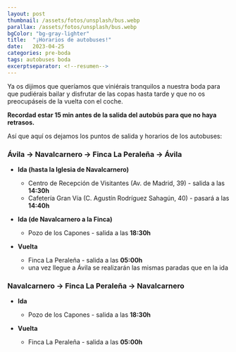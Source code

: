 ```yaml
---
layout: post
thumbnail: /assets/fotos/unsplash/bus.webp
parallax: /assets/fotos/unsplash/bus.webp
bgColor: "bg-gray-lighter"
title:  "¡Horarios de autobuses!"
date:   2023-04-25
categories: pre-boda
tags: autobuses boda
excerptseparator: <!--resumen-->
---
```


Ya os dijimos que queríamos que viniérais tranquilos a nuestra boda para que pudiérais bailar y disfrutar de las copas hasta tarde y que no os preocupáseis de la vuelta con el coche.

**Recordad estar 15 min antes de la salida del autobús para que no haya retrasos.**

Así que aquí os dejamos los puntos de salida y horarios de los autobuses:

### <span class="text-theme-colored">Ávila → Navalcarnero → Finca La Peraleña → Ávila</span>
- **Ida (hasta la Iglesia de Navalcarnero)**
  - Centro de Recepción de Visitantes (Av. de Madrid, 39) - salida a las **14:30h**
  - Cafetería Gran Vía (C. Agustín Rodríguez Sahagún, 40) - pasará a las **14:40h**

- **Ida (de Navalcarnero a la Finca)**
  - Pozo de los Capones - salida a las **18:30h**

- **Vuelta**
  - Finca La Peraleña - salida a las **05:00h**
  - una vez llegue a Ávila se realizarán las mismas paradas que en la ida

### <span class="text-theme-colored">Navalcarnero → Finca La Peraleña → Navalcarnero</span>
- **Ida**
  - Pozo de los Capones - salida a las **18:30h**

- **Vuelta**
  - Finca La Peraleña - salida a las **05:00h**


